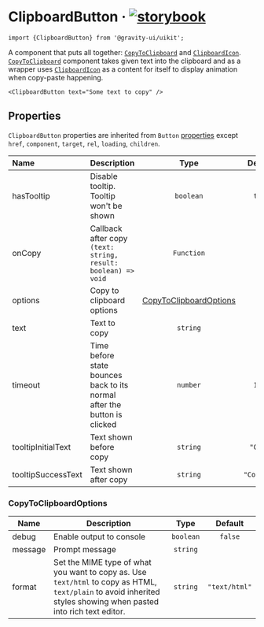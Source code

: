 <!--GITHUB_BLOCK-->

# ClipboardButton &middot; [![storybook](https://img.shields.io/badge/Storybook-ClipboardButton-3bc935)](https://preview.gravity-ui.com/uikit/?path=/story/components-utils-clipboardbutton--default)

<!--/GITHUB_BLOCK-->

```tsx
import {ClipboardButton} from '@gravity-ui/uikit';
```

A component that puts all together: [`CopyToClipboard`](../CopyToClipboard/README.md) and [`ClipboardIcon`](../ClipboardIcon/README.md). [`CopyToClipboard`](../CopyToClipboard/README.md) component takes given text into the clipboard and as a wrapper uses [`ClipboardIcon`](../ClipboardIcon/README.md) as a content for itself to display animation when copy-paste happening.

<!--LANDING_BLOCK
<ExampleBlock
    code={`
<ClipboardButton text="Some text to copy" />
`}
>
    <UIKit.ClipboardButton text="Some text to copy" />
</ExampleBlock>
LANDING_BLOCK-->

<!--GITHUB_BLOCK-->

```tsx
<ClipboardButton text="Some text to copy" />
```

<!--/GITHUB_BLOCK-->

## Properties

`ClipboardButton` properties are inherited from `Button` [properties](../Button/README.md#properties) except `href`, `component`, `target`, `rel`, `loading`, `children`.

| Name               | Description                                                              |                       Type                        |   Default   |
| :----------------- | :----------------------------------------------------------------------- | :-----------------------------------------------: | :---------: |
| hasTooltip         | Disable tooltip. Tooltip won't be shown                                  |                     `boolean`                     |   `true`    |
| onCopy             | Callback after copy `(text: string, result: boolean) => void`            |                    `Function`                     |             |
| options            | Copy to clipboard options                                                | [CopyToClipboardOptions](#copytoclipboardoptions) |             |
| text               | Text to copy                                                             |                     `string`                      |             |
| timeout            | Time before state bounces back to its normal after the button is clicked |                     `number`                      |   `1000`    |
| tooltipInitialText | Text shown before copy                                                   |                     `string`                      |  `"Copy"`   |
| tooltipSuccessText | Text shown after copy                                                    |                     `string`                      | `"Copied!"` |

### CopyToClipboardOptions

| Name    | Description                                                                                                                                                       |   Type    |    Default    |
| ------- | ----------------------------------------------------------------------------------------------------------------------------------------------------------------- | :-------: | :-----------: |
| debug   | Enable output to console                                                                                                                                          | `boolean` |    `false`    |
| message | Prompt message                                                                                                                                                    | `string`  |               |
| format  | Set the MIME type of what you want to copy as. Use `text/html` to copy as HTML, `text/plain` to avoid inherited styles showing when pasted into rich text editor. | `string`  | `"text/html"` |
